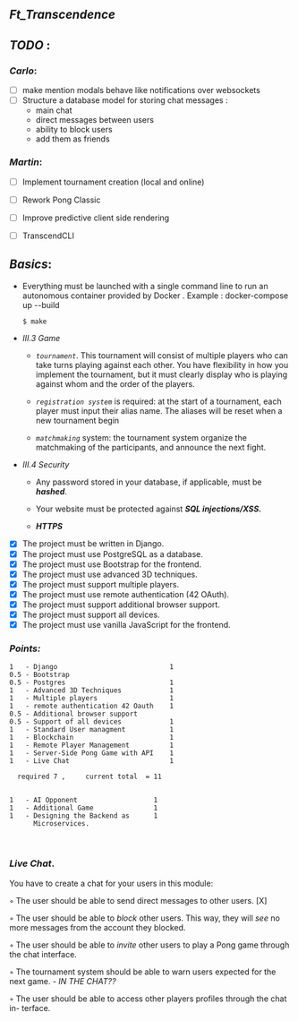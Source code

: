 ## _Ft_Transcendence_


## _TODO_ :  

### _Carlo_:

  - [ ] make mention modals behave like notifications over websockets
  - [ ] Structure a database model for storing chat messages :
	* main chat 
	* direct messages between users
	* ability to block users 
	* add them as friends

### _Martin_:

  - [ ] Implement tournament creation (local and online)
  - [ ] Rework Pong Classic
  - [ ] Improve predictive client side rendering
  - [ ] TranscendCLI


## _Basics_:

  - Everything must be launched with a single command line to run an autonomous
    container provided by Docker . Example : docker-compose up --build  
	```bash
	$ make 
	```

  * _III.3 Game_
    - *`tournament`*. This tournament will consist of multiple players who
      can take turns playing against each other. You have flexibility in how you implement
      the tournament, but it must clearly display who is playing against whom and the
      order of the players.

    - *`registration system`* is required: at the start of a tournament, each player
      must input their alias name. The aliases will be reset when a new tournament
      begin

    - *`matchmaking`* system: the tournament system organize the
      matchmaking of the participants, and announce the next fight.

  * _III.4 Security_
    - Any password stored in your database, if applicable, must be **_hashed_**.

    - Your website must be protected against **_SQL injections/XSS._**

    - ***HTTPS***

  - [x] The project must be written in Django.
  - [x] The project must use PostgreSQL as a database.
  - [x] The project must use Bootstrap for the frontend.
  - [x] The project must use advanced 3D techniques.
  - [x] The project must support multiple players.
  - [x] The project must use remote authentication (42 OAuth).
  - [x] The project must support additional browser support.
  - [x] The project must support all devices.
  - [x] The project must use vanilla JavaScript for the frontend.

### _Points:_
```
1   - Django                            1
0.5 - Bootstrap
0.5 - Postgres                          1
1   - Advanced 3D Techniques            1
1   - Multiple players                  1
1   - remote authentication 42 Oauth    1
0.5 - Additional browser support
0.5 - Support of all devices            1
1   - Standard User managment           1
1   - Blockchain                        1
1   - Remote Player Management          1
1   - Server-Side Pong Game with API    1
1   - Live Chat                         1
```
      required 7 ,     current total  = 11
```

1   - AI Opponent					1
1   - Additional Game				1
1   - Designing the Backend as		1
	  Microservices.

```
<br>

### _Live Chat_.

You have to create a chat for your users in this module:

◦ The user should be able to send direct messages to other users. [X]

◦ The user should be able to _block_ other users. This way, they will _see_ no more
  messages from the account they blocked.

◦ The user should be able to _invite_ other users to play a Pong game through the
  chat interface.

◦ The tournament system should be able to warn users expected for the next
  game.
    - *_IN THE CHAT??_*

◦ The user should be able to access other players profiles through the chat in-
terface.

